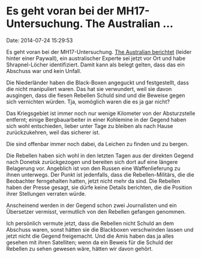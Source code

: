 Es geht voran bei der MH17-Untersuchung. The Australian \...
============================================================

Date: 2014-07-24 15:29:53

Es geht voran bei der MH17-Untersuchung. [The Australian
berichtet](http://www.theaustralian.com.au/in-depth/mh17/australian-expert-arrives-at-mh17-site-where-shrapnel-damage-found/story-fno88it0-1227000616610)
(leider hinter einer Paywall), ein australischer Experte sei jetzt vor
Ort und habe Shrapnel-Löcher identifiziert. Damit kann als belegt
gelten, dass das ein Abschuss war und kein Unfall.

Die Niederländer haben die Black-Boxen angeguckt und festgestellt, dass
die nicht manipuliert waren. Das hat sie verwundert, weil sie davon
ausgingen, dass die fiesen Rebellen Schuld sind und die Beweise gegen
sich vernichten würden. Tja, womöglich waren die es ja gar nicht?

Das Kriegsgebiet ist immer noch nur wenige Kilometer von der
Absturzstelle entfernt; einige Bergbauarbeiter in einer Kohlemine in der
Gegend haben sich wohl entschieden, lieber unter Tage zu bleiben als
nach Hause zurückzukehren, weil das sicherer ist.

Die sind offenbar immer noch dabei, da Leichen zu finden und zu bergen.

Die Rebellen haben sich wohl in den letzten Tagen aus der direkten
Gegend nach Donetsk zurückgezogen und bereiten sich dort auf eine
längere Belagerung vor. Angeblich ist von den Russen eine
Waffenlieferung zu ihnen unterwegs. Der Punkt ist jedenfalls, dass die
Rebellen-Militärs, die die Beobachter ferngehalten hatten, jetzt nicht
mehr da sind. Die Rebellen haben der Presse gesagt, sie dürfe keine
Details berichten, die die Position ihrer Stellungen verraten würde.

Anscheinend werden in der Gegend schon zwei Journalisten und ein
Übersetzer vermisst, vermutlich von den Rebellen gefangen genommen.

Ich persönlich vermute jetzt, dass die Rebellen nicht Schuld an dem
Abschuss waren, sonst hätten sie die Blackboxen verschwinden lassen und
jetzt nicht die Gegend freigemacht. Und die Amis haben das ja alles
gesehen mit ihren Satelliten; wenn da ein Beweis für die Schuld der
Rebellen zu sehen gewesen wäre, hätten wir davon gehört.
